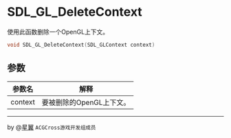 # SDL_GL_DeleteContext

使用此函数删除一个OpenGL上下文。
```c 
void SDL_GL_DeleteContext(SDL_GLContext context)
```

## 参数
| 参数名 |解释 |
|--------|-----|
|context |要被删除的OpenGL上下文。|

---
by  @[星翼](https://git.oschina.net/Luma) `ACGCross游戏开发组成员`

